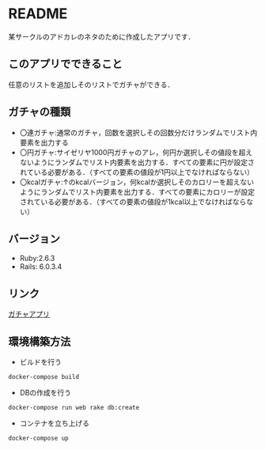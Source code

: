 # README

某サークルのアドカレのネタのために作成したアプリです．
## このアプリでできること
任意のリストを追加しそのリストでガチャができる．
## ガチャの種類
* 〇連ガチャ:通常のガチャ，回数を選択しその回数分だけランダムでリスト内要素を出力する
* 〇円ガチャ:サイゼリヤ1000円ガチャのアレ，何円か選択しその値段を超えないようにランダムでリスト内要素を出力する．すべての要素に円が設定されている必要がある．（すべての要素の値段が1円以上でなければならない）
* 〇kcalガチャ:↑のkcalバージョン，何kcalか選択しそのカロリーを超えないようにランダムでリスト内要素を出力する．すべての要素にカロリーが設定されている必要がある．（すべての要素の値段が1kcal以上でなければならない）

##  バージョン
* Ruby:2.6.3
* Rails: 6.0.3.4

## リンク

[ガチャアプリ](https://cheapthread.herokuapp.com/)

## 環境構築方法

- ビルドを行う

```
docker-compose build
```

- DBの作成を行う

```
docker-compose run web rake db:create 
```

- コンテナを立ち上げる

```
docker-compose up
```